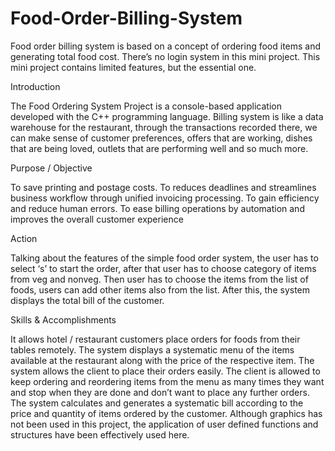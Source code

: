 # Food-Order-Billing-System
Food order billing system is based on a concept of ordering food items and generating total food cost. There’s no login system in this mini project. This mini project contains limited features, but the essential one.

Introduction

The Food Ordering System Project is a console-based application developed with
the C++ programming language.
Billing system is like a data warehouse for the restaurant, through the transactions
recorded there, we can make sense of customer preferences, offers that are
working, dishes that are being loved, outlets that are performing well and so
much more.

Purpose / Objective

To save printing and postage costs.
To reduces deadlines and streamlines business workflow through unified invoicing
processing.
To gain efficiency and reduce human errors.
To ease billing operations by automation and improves the overall customer
experience

Action

Talking about the features of the simple food order system, the user has to
select ‘s’ to start the order, after that user has to choose category of items from
veg and nonveg.
Then user has to choose the items from the list of foods, users can add other
items also from the list. After this, the system displays the total bill of the
customer.

Skills & Accomplishments

It allows hotel / restaurant customers place orders for foods from their tables
remotely.
The system displays a systematic menu of the items available at the restaurant
along with the price of the respective item.
The system allows the client to place their orders easily. The client is allowed to
keep ordering and reordering items from the menu as many times they want
and stop when they are done and don’t want to place any further orders.
The system calculates and generates a systematic bill according to the price
and quantity of items ordered by the customer.
Although graphics has not been used in this project, the application of user
defined functions and structures have been effectively used here.
